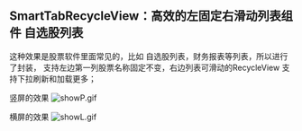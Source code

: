## SmartTabRecycleView：高效的左固定右滑动列表组件 自选股列表
这种效果是股票软件里面常见的，比如 自选股列表，财务报表等列表，所以进行了封装， 支持左边第一列股票名称固定不变，右边列表可滑动的RecycleView 支持下拉刷新和加载更多；
  
竖屏的效果
![showP.gif](showP.gif)

  
横屏的效果
![showL.gif](showL.gif)
